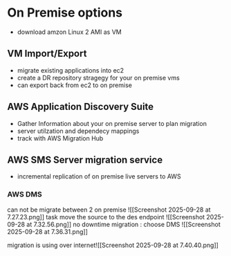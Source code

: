 # On Premise options
- download amzon Linux 2 AMI as VM
## VM Import/Export
- migrate existing applications into ec2
- create a DR repository stragegy for your on premise vms
- can export back from ec2 to on premise
## AWS Application Discovery Suite
- Gather Information about your on premise server to plan migration
- server utilzation and dependecy mappings
- track with AWS Migration Hub
## AWS SMS Server migration service
- incremental replication of on premise live servers to AWS
### AWS DMS
can not be migrate between 2 on premise
![[Screenshot 2025-09-28 at 7.27.23.png]]
task move the source to the des endpoint
![[Screenshot 2025-09-28 at 7.32.56.png]]
no downtime migration : choose DMS
![[Screenshot 2025-09-28 at 7.36.31.png]]

migration is using over internet![[Screenshot 2025-09-28 at 7.40.40.png]]